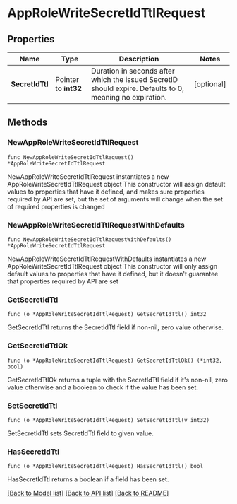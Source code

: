 # AppRoleWriteSecretIdTtlRequest


## Properties

Name | Type | Description | Notes
------------ | ------------- | ------------- | -------------
**SecretIdTtl** | Pointer to **int32** | Duration in seconds after which the issued SecretID should expire. Defaults to 0, meaning no expiration. | [optional] 



## Methods


### NewAppRoleWriteSecretIdTtlRequest

`func NewAppRoleWriteSecretIdTtlRequest() *AppRoleWriteSecretIdTtlRequest`

NewAppRoleWriteSecretIdTtlRequest instantiates a new AppRoleWriteSecretIdTtlRequest object
This constructor will assign default values to properties that have it defined,
and makes sure properties required by API are set, but the set of arguments
will change when the set of required properties is changed

### NewAppRoleWriteSecretIdTtlRequestWithDefaults

`func NewAppRoleWriteSecretIdTtlRequestWithDefaults() *AppRoleWriteSecretIdTtlRequest`

NewAppRoleWriteSecretIdTtlRequestWithDefaults instantiates a new AppRoleWriteSecretIdTtlRequest object
This constructor will only assign default values to properties that have it defined,
but it doesn't guarantee that properties required by API are set


### GetSecretIdTtl

`func (o *AppRoleWriteSecretIdTtlRequest) GetSecretIdTtl() int32`

GetSecretIdTtl returns the SecretIdTtl field if non-nil, zero value otherwise.

### GetSecretIdTtlOk

`func (o *AppRoleWriteSecretIdTtlRequest) GetSecretIdTtlOk() (*int32, bool)`

GetSecretIdTtlOk returns a tuple with the SecretIdTtl field if it's non-nil, zero value otherwise
and a boolean to check if the value has been set.

### SetSecretIdTtl

`func (o *AppRoleWriteSecretIdTtlRequest) SetSecretIdTtl(v int32)`

SetSecretIdTtl sets SecretIdTtl field to given value.


### HasSecretIdTtl

`func (o *AppRoleWriteSecretIdTtlRequest) HasSecretIdTtl() bool`

HasSecretIdTtl returns a boolean if a field has been set.









[[Back to Model list]](../README.md#documentation-for-models) [[Back to API list]](../README.md#documentation-for-api-endpoints) [[Back to README]](../README.md)


